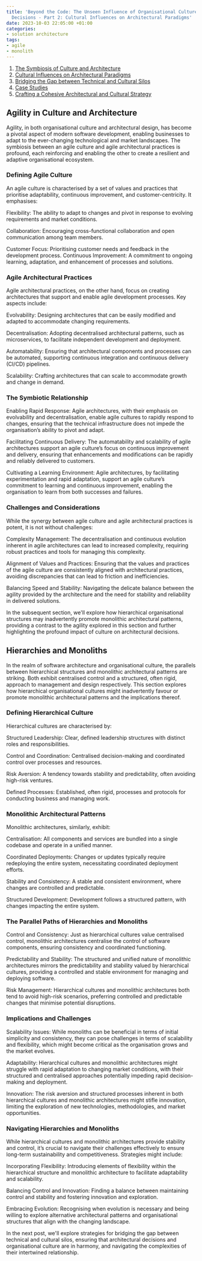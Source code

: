 ```yaml
---
title: 'Beyond the Code: The Unseen Influence of Organisational Culture on Architectural
  Decisions - Part 2: Cultural Influences on Architectural Paradigms'
date: 2023-10-03 22:05:00 +01:00
categories:
- solution architecture
tags:
- agile
- monolith
---
```


1. [The Symbiosis of Culture and Architecture](https://lord.technology/2023/10/03/beyond-the-code-the-unseen-influence-of-organisational-culture-on-architectural-decisions-part-1-the-symbiosis-of-culture-and-architecture.html)
2. [Cultural Influences on Architectural Paradigms](https://lord.technology/2023/10/03/beyond-the-code-the-unseen-influence-of-organisational-culture-on-architectural-decisions-part-2-cultural-influences-on-architectural-paradigms.html)
3. [Bridging the Gap between Technical and Cultural Silos](https://lord.technology/2023/10/03/beyond-the-code-the-unseen-influence-of-organisational-culture-on-architectural-decisions-part-3-bridging-the-gap-between-technical-and-cultural-silos.html)
4. [Case Studies](https://lord.technology/2023/10/03/beyond-the-code-the-unseen-influence-of-organisational-culture-on-architectural-decisions-part-4-case-studies.html)
5. [Crafting a Cohesive Architectural and Cultural Strategy](https://lord.technology/2023/10/03/beyond-the-code-the-unseen-influence-of-organisational-culture-on-architectural-decisions-part-5-crafting-a-cohesive-architectural-and-cultural-strategy.html)

## Agility in Culture and Architecture

Agility, in both organisational culture and architectural design, has become a pivotal aspect of modern software development, enabling businesses to adapt to the ever-changing technological and market landscapes. The symbiosis between an agile culture and agile architectural practices is profound, each reinforcing and enabling the other to create a resilient and adaptive organisational ecosystem.

### Defining Agile Culture

An agile culture is characterised by a set of values and practices that prioritise adaptability, continuous improvement, and customer-centricity. It emphasises:

Flexibility: The ability to adapt to changes and pivot in response to evolving requirements and market conditions.

Collaboration: Encouraging cross-functional collaboration and open communication among team members.

Customer Focus: Prioritising customer needs and feedback in the development process.
Continuous Improvement: A commitment to ongoing learning, adaptation, and enhancement of processes and solutions.

### Agile Architectural Practices

Agile architectural practices, on the other hand, focus on creating architectures that support and enable agile development processes. Key aspects include:

Evolvability: Designing architectures that can be easily modified and adapted to accommodate changing requirements.

Decentralisation: Adopting decentralised architectural patterns, such as microservices, to facilitate independent development and deployment.

Automatability: Ensuring that architectural components and processes can be automated, supporting continuous integration and continuous delivery (CI/CD) pipelines.

Scalability: Crafting architectures that can scale to accommodate growth and change in demand.

### The Symbiotic Relationship

Enabling Rapid Response: Agile architectures, with their emphasis on evolvability and decentralisation, enable agile cultures to rapidly respond to changes, ensuring that the technical infrastructure does not impede the organisation’s ability to pivot and adapt.

Facilitating Continuous Delivery: The automatability and scalability of agile architectures support an agile culture’s focus on continuous improvement and delivery, ensuring that enhancements and modifications can be rapidly and reliably delivered to customers.

Cultivating a Learning Environment: Agile architectures, by facilitating experimentation and rapid adaptation, support an agile culture’s commitment to learning and continuous improvement, enabling the organisation to learn from both successes and failures.

### Challenges and Considerations

While the synergy between agile culture and agile architectural practices is potent, it is not without challenges:

Complexity Management: The decentralisation and continuous evolution inherent in agile architectures can lead to increased complexity, requiring robust practices and tools for managing this complexity.

Alignment of Values and Practices: Ensuring that the values and practices of the agile culture are consistently aligned with architectural practices, avoiding discrepancies that can lead to friction and inefficiencies.

Balancing Speed and Stability: Navigating the delicate balance between the agility provided by the architecture and the need for stability and reliability in delivered solutions.

In the subsequent section, we'll explore how hierarchical organisational structures may inadvertently promote monolithic architectural patterns, providing a contrast to the agility explored in this section and further highlighting the profound impact of culture on architectural decisions.

## Hierarchies and Monoliths

In the realm of software architecture and organisational culture, the parallels between hierarchical structures and monolithic architectural patterns are striking. Both exhibit centralised control and a structured, often rigid, approach to management and design respectively. This section explores how hierarchical organisational cultures might inadvertently favour or promote monolithic architectural patterns and the implications thereof.

### Defining Hierarchical Culture

Hierarchical cultures are characterised by:

Structured Leadership: Clear, defined leadership structures with distinct roles and responsibilities.

Control and Coordination: Centralised decision-making and coordinated control over processes and resources.

Risk Aversion: A tendency towards stability and predictability, often avoiding high-risk ventures.

Defined Processes: Established, often rigid, processes and protocols for conducting business and managing work.

### Monolithic Architectural Patterns

Monolithic architectures, similarly, exhibit:

Centralisation: All components and services are bundled into a single codebase and operate in a unified manner.

Coordinated Deployments: Changes or updates typically require redeploying the entire system, necessitating coordinated deployment efforts.

Stability and Consistency: A stable and consistent environment, where changes are controlled and predictable.

Structured Development: Development follows a structured pattern, with changes impacting the entire system.

### The Parallel Paths of Hierarchies and Monoliths

Control and Consistency: Just as hierarchical cultures value centralised control, monolithic architectures centralise the control of software components, ensuring consistency and coordinated functioning.

Predictability and Stability: The structured and unified nature of monolithic architectures mirrors the predictability and stability valued by hierarchical cultures, providing a controlled and stable environment for managing and deploying software.

Risk Management: Hierarchical cultures and monolithic architectures both tend to avoid high-risk scenarios, preferring controlled and predictable changes that minimise potential disruptions.

### Implications and Challenges

Scalability Issues: While monoliths can be beneficial in terms of initial simplicity and consistency, they can pose challenges in terms of scalability and flexibility, which might become critical as the organisation grows and the market evolves.

Adaptability: Hierarchical cultures and monolithic architectures might struggle with rapid adaptation to changing market conditions, with their structured and centralised approaches potentially impeding rapid decision-making and deployment.

Innovation: The risk aversion and structured processes inherent in both hierarchical cultures and monolithic architectures might stifle innovation, limiting the exploration of new technologies, methodologies, and market opportunities.

### Navigating Hierarchies and Monoliths

While hierarchical cultures and monolithic architectures provide stability and control, it’s crucial to navigate their challenges effectively to ensure long-term sustainability and competitiveness. Strategies might include:

Incorporating Flexibility: Introducing elements of flexibility within the hierarchical structure and monolithic architecture to facilitate adaptability and scalability.

Balancing Control and Innovation: Finding a balance between maintaining control and stability and fostering innovation and exploration.

Embracing Evolution: Recognising when evolution is necessary and being willing to explore alternative architectural patterns and organisational structures that align with the changing landscape.

In the next post, we'll explore strategies for bridging the gap between technical and cultural silos, ensuring that architectural decisions and organisational culture are in harmony, and navigating the complexities of their intertwined relationship.